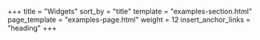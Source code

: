 +++
title = "Widgets"
sort_by = "title"
template = "examples-section.html"
page_template = "examples-page.html"
weight = 12
insert_anchor_links = "heading"
+++